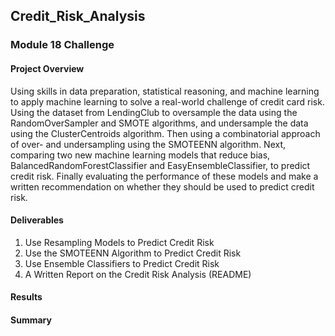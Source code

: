 ## Credit_Risk_Analysis
### Module 18 Challenge


#### Project Overview
Using skills in data preparation, statistical reasoning, and machine learning to apply machine learning to solve a real-world challenge of credit card risk. Using the 
dataset from LendingClub to oversample the data using the RandomOverSampler and SMOTE algorithms, and undersample the data using the ClusterCentroids algorithm.  Then 
using a combinatorial approach of over- and undersampling using the SMOTEENN algorithm. Next, comparing two new machine learning models that reduce bias, 
BalancedRandomForestClassifier and EasyEnsembleClassifier, to predict credit risk. Finally evaluating the performance of these models and make a written 
recommendation on whether they should be used to predict credit risk.


#### Deliverables
1. Use Resampling Models to Predict Credit Risk
2. Use the SMOTEENN Algorithm to Predict Credit Risk
3. Use Ensemble Classifiers to Predict Credit Risk
4. A Written Report on the Credit Risk Analysis (README)


#### Results


#### Summary
